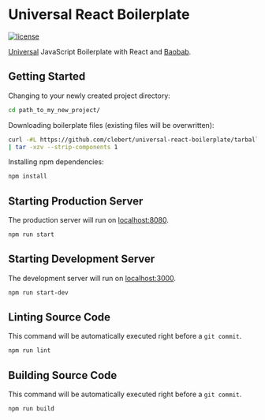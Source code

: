 # Universal React Boilerplate

[![license](http://img.shields.io/badge/license-MIT-blue.svg?style=flat)](https://raw.githubusercontent.com/clebert/universal-react-boilerplate/master/LICENSE)

[Universal](https://medium.com/@mjackson/universal-javascript-4761051b7ae9) JavaScript Boilerplate with React and [Baobab](https://github.com/Yomguithereal/baobab).

## Getting Started

Changing to your newly created project directory:

```sh
cd path_to_my_new_project/
```

Downloading boilerplate files (existing files will be overwritten):

```sh
curl -#L https://github.com/clebert/universal-react-boilerplate/tarball/master \
| tar -xzv --strip-components 1
```

Installing npm dependencies:

```sh
npm install
```

## Starting Production Server

The production server will run on [localhost:8080](http://localhost:8080/).

```sh
npm run start
```

## Starting Development Server

The development server will run on [localhost:3000](http://localhost:3000/).

```sh
npm run start-dev
```

## Linting Source Code

This command will be automatically executed right before a ```git commit```.

```sh
npm run lint
```

## Building Source Code

This command will be automatically executed right before a ```git commit```.

```sh
npm run build
```
